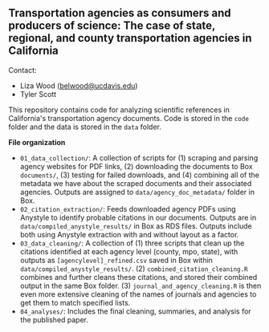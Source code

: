## Transportation agencies as consumers and producers of science: The case of state, regional, and county transportation agencies in California  

Contact:
* Liza Wood (belwood@ucdavis.edu)
* Tyler Scott  

This repository contains code for analyzing scientific references in California's transportation agency documents. Code is stored in the `code` folder and the data is stored in the `data` folder.  

**File organization**  

* `01_data_collection/`: A collection of scripts for (1) scraping and parsing agency websites for PDF links, (2) downloading the documents to Box `documents/`, (3) testing for failed downloads, and (4) combining all of the metadata we have about the scraped documents and their associated agencies. Outputs are assigned to `data/agency_doc_metadata/` folder in Box.  
* `02_citation_extraction/`: Feeds downloaded agency PDFs using Anystyle to identify probable citations in our documents. Outputs are in `data/compiled_anystyle_results/` in Box as RDS files. Outputs include both using Anystyle extraction with and without layout as a factor.  
* `03_data_cleaning/`: A collection of (1) three scripts that clean up the citations identified at each agency level (county, mpo, state), with outputs as `[agencylevel]_refined.csv` saved in Box within `data/compiled_anystyle_results/`. (2) `combined_citation_cleaning.R` combines and further cleans these citations, and stored their combined output in the same Box folder. (3) `journal_and_agency_cleaning.R` is then even more extensive cleaning of the names of journals and agencies to get them to match specified lists.  
* `04_analyses/`: Includes the final cleaning, summaries, and analysis for the published paper.  